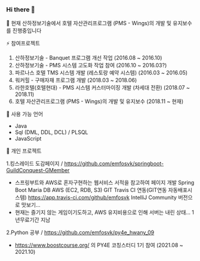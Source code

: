 ### Hi there 👋

🔭 현재 산하정보기술에서 호텔 자산관리프로그램 (PMS - Wings)의 개발 및 유지보수를 진행중입니다

⚡ 참여프로젝트
1. 산하정보기술 - Banquet 프로그램 개선 작업 (2016.08 ~ 2016.10)
2. 산하정보기술 - PMS 시스템 고도화 작업 참여 (2016.10 ~ 2016.03?)
3. 파르나스 호텔 TMS 시스템 개발 (레스토랑 예약 시스템) (2016.03 ~ 2016.05)
4. 워커힐 - 구매자재 프로그램 개발 (2018.03 ~ 2018.06)
5. 라한호텔(호텔현대) - PMS 시스템 커스터마이징 개발 (차세대 전환) (2018.07 ~ 2018.11)
6. 호텔 자산관리프로그램 (PMS - Wings)의 개발 및 유지보수 (2018.11 ~ 현재)


🌱 사용 가능 언어
- Java
- Sql (DML, DDL, DCL) / PLSQL
- JavaScript

🤔 개인 프로젝트

1.킹스레이드 도감페이지 / https://github.com/emfosvk/springboot-GuildConquest-GMember
  - 스프링부트와 AWS로 혼자구현하는 웹서비스 서적을 참고하여 페이지 개발
     Spring Boot
     Maria DB
     AWS (EC2, RDB, S3)
     GIT 
     Travis CI 연동(GIT연동 자동배포시스템) https://app.travis-ci.com/github/emfosvk
     IntelliJ Community 버전으로 맛보기...
  - 현재는 즐기지 않는 게임이기도하고, AWS 유지비용으로 인해 서버는 내린 상태... 1년무료기간 지남

2.Python 공부 / https://github.com/emfosvk/py4e_hwany_09
  - https://www.boostcourse.org/ 의 PY4E 코칭스터디 1기 참여 (2021.08 ~ 2021.10)

<!--
**emfosvk/emfosvk** is a ✨ _special_ ✨ repository because its `README.md` (this file) appears on your GitHub profile.

Here are some ideas to get you started:

- 🔭 I’m currently working on ...
- 🌱 I’m currently learning ...
- 👯 I’m looking to collaborate on ...
- 🤔 I’m looking for help with ...
- 💬 Ask me about ...
- 📫 How to reach me: ...
- 😄 Pronouns: ...
- ⚡ Fun fact: ...
-->
